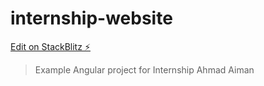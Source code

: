 # internship-website

[Edit on StackBlitz ⚡️](https://stackblitz.com/edit/zsu4ve)

>Example Angular project for Internship Ahmad Aiman